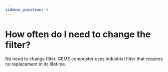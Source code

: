 ```yaml
---
sidebar_position: 4
---
```


# How often do I need to change the filter?

No need to change filter. 
GEME composter uses industrial filter that requires no replacement in its lifetime.


